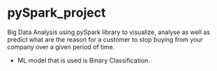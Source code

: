 # pySpark_project
Big Data Analysis using pySpark library to visualize, analyse as well as predict what are the reason for a customer to stop buying from your company over a given period of time.

- ML model that is used is Binary Classification.
